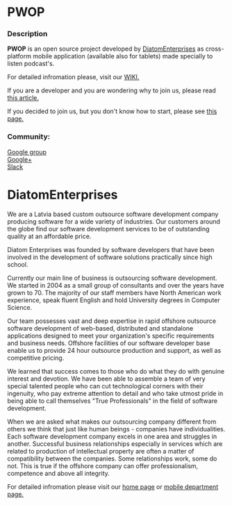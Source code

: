 <h1>PWOP</h1>
<h3>Description</h3>
<b>PWOP</b> is an open source project developed by 
<a href="http://www.diatomenterprises.com">DiatomEnterprises</a> as cross-platform mobile application (available also for tablets) made specially to listen podcast's.

For detailed infromation please, visit our <a href="https://github.com/DiatomEnterprisesOSP/PWOP/wiki/WIKI">WIKI.</a>

If you are a developer and you are wondering why to join us, please read <a href="https://github.com/DiatomEnterprisesOSP/PWOP/wiki/Why-To-Join-Us">this article.</a>

If you decided to join us, but you don't know how to start, please see <a href="https://github.com/DiatomEnterprisesOSP/PWOP/wiki/How-To-Start">this page.</a>
<h3>Community:</h3>
<div><a href="https://groups.google.com/forum/#!forum/pwop">Google group</a></div>
<div><a href="https://plus.google.com/u/3/109933616734471768322/posts">Google+</a></div>
<div><a href="https://pwop.slack.com">Slack</a></div>

<h1>DiatomEnterprises</h1>

We are a Latvia based custom outsource software development company producing software for a wide variety of industries. Our customers around the globe find our software development services to be of outstanding quality at an affordable price.

Diatom Enterprises was founded by software developers that have been involved in the development of software solutions practically since high school.

Currently our main line of business is outsourcing software development. We started in 2004 as a small group of consultants and over the years have grown to 70. The majority of our staff members have North American work experience, speak fluent English and hold University degrees in Computer Science.

Our team possesses vast and deep expertise in rapid offshore outsource software development of web-based, distributed and standalone applications designed to meet your organization's specific requirements and business needs. Offshore facilities of our software developer base enable us to provide 24 hour outsource production and support, as well as competitive pricing.

We learned that success comes to those who do what they do with genuine interest and devotion. We have been able to assemble a team of very special talented people who can cut technological corners with their ingenuity, who pay extreme attention to detail and who take utmost pride in being able to call themselves "True Professionals" in the field of software development.

When we are asked what makes our outsourcing company different from others we think that just like human beings - companies have individualities. Each software development company excels in one area and struggles in another. Successful business relationships especially in services which are related to production of intellectual property are often a matter of compatibility between the companies. Some relationships work, some do not. This is true if the offshore company can offer professionalism, competence and above all integrity.

For detailed infromation please visit our <a href="https://www.diatomenterprises.com">home page</a> or <a href="https://www.diatommobile.com">mobile department page.</a>




